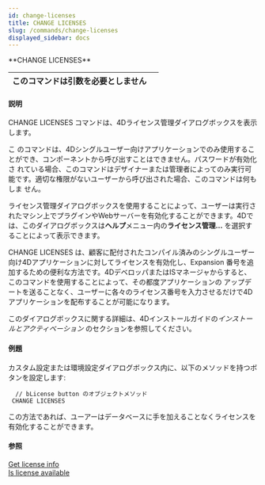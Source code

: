 ```yaml
---
id: change-licenses
title: CHANGE LICENSES
slug: /commands/change-licenses
displayed_sidebar: docs
---
```


<!--REF #_command_.CHANGE LICENSES.Syntax-->**CHANGE LICENSES**<!-- END REF-->
<!--REF #_command_.CHANGE LICENSES.Params-->
| このコマンドは引数を必要としません |  |
| --- | --- |

<!-- END REF-->

#### 説明 

<!--REF #_command_.CHANGE LICENSES.Summary-->CHANGE LICENSES コマンドは、4Dライセンス管理ダイアログボックスを表示します。<!-- END REF-->

こ のコマンドは、4Dシングルユーザー向けアプリケーションでのみ使用することができ、コンポーネントから呼び出すことはできません。パスワードが有効化さ れている場合、このコマンドはデザイナーまたは管理者によってのみ実行可能です。適切な権限がないユーザーから呼び出された場合、このコマンドは何もしま せん。

ライセンス管理ダイアログボックスを使用することによって、ユーザーは実行されたマシン上でプラグインやWebサーバーを有効化することができます。4Dでは、このダイアログボックスは**ヘルプ**メニュー内の**ライセンス管理...** を選択することによって表示できます。

CHANGE LICENSES は、顧客に配付されたコンパイル済みのシングルユーザー向け4Dアプリケーションに対してライセンスを有効化し、Expansion 番号を追加するための便利な方法です。4DデベロッパまたはISマネージャからすると、このコマンドを使用することによって、その都度アプリケーションの アップデートを送ることなく、ユーザーに各々のライセンス番号を入力させるだけで4Dアプリケーションを配布することが可能になります。

このダイアログボックスに関する詳細は、4Dインストールガイドの*インストールとアクティベーション* のセクションを参照してください。

#### 例題 

カスタム設定または環境設定ダイアログボックス内に、以下のメソッドを持つボタンを設定します:

```4d
  // bLicense button のオブジェクトメソッド
 CHANGE LICENSES
```

この方法であれば、ユーアーはデータベースに手を加えることなくライセンスを有効化することができます。

#### 参照 

[Get license info](get-license-info.md)  
[Is license available](is-license-available.md)  